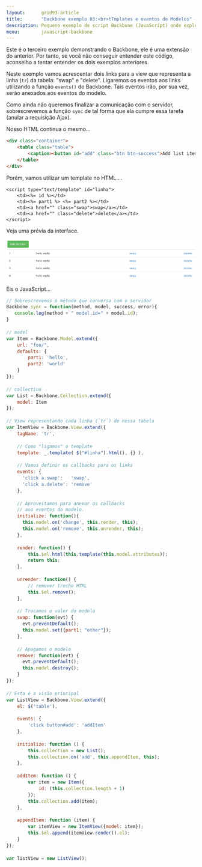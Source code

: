 ```yaml
---
layout:      grid93-article
title:       "Backbone exemplo 03:<br>tTmplates e eventos de Modelos"
description: Pequeno exemplo de script Backbone (JavaScript) onde exploro<br>templates no HTML e os eventos de modelos disparando ações da visão.
menu:        javascript-backbone
---
```


Este é o terceiro exemplo demonstrando o Backbone, ele é uma extensão do anterior. Por tanto, se você não
conseguir entender este código, aconselho a tentar entender os dois exemplos anteriores.

Neste exemplo vamos acrescentar dois links para a view que representa a linha (`tr`) da tabela: "swap" e "delete".
Ligaremos os eventos aos links utilizando a função `events()` do Backbone. Tais eventos irão, por sua vez, serão anexados
aos eventos do modelo.

Como ainda não queremos finalizar a comunicação com o servidor, sobrescrevemos a função `sync` de tal forma que ela
cumpre essa tarefa (anular a requisição Ajax).

Nosso HTML continua o mesmo...

```html
<div class="container">
    <table class="table">
        <caption><button id="add" class="btn btn-success">Add list item</button></caption>
    </table>
</div>
```

Porém, vamos utilizar um template no HTML....

```
<script type="text/template" id="linha">
    <td><%= id %></td>
    <td><%= part1 %> <%= part2 %></td>            
    <td><a href="" class="swap">swap</a></td>            
    <td><a href="" class="delete">delete</a></td>            
</script> 
```

Veja uma prévia da interface.

!["exemplo backbone"](img-tabela.png "exemplo backbone")


Eis o JavaScript...

```javascript
// Sobrescrevemos o método que conversa com o servidor
Backbone.sync = function(method, model, success, error){
   console.log(method + " model.id=" + model.id);
}

// model
var Item = Backbone.Model.extend({
    url: "foo/",
    defaults: {
        part1: 'hello',
        part2: 'world'
    }
});

// collection
var List = Backbone.Collection.extend({
    model: Item
});

// View representando cada linha (`tr`) de nossa tabela
var ItemView = Backbone.View.extend({
    tagName: 'tr',

    // Como "ligamos" o template
    template: _.template( $("#linha").html(), {} ),

    // Vamos definir os callbacks para os links
    events: {
      'click a.swap':   'swap',
      'click a.delete': 'remove'
    },

    // Aproveitamos para anexar os callbacks
    // aos eventos do modelo.
    initialize: function(){
      this.model.on('change', this.render, this);
      this.model.on('remove', this.unrender, this);
    },  

    render: function() {
        this.$el.html(this.template(this.model.attributes));
        return this;
    },

    unrender: function() {
        // remover trecho HTML
        this.$el.remove();
    },

    // Trocamos o valor do modelo
    swap: function(evt) {
      evt.preventDefault();
      this.model.set({part1: "other"});      
    },

    // Apagamos o modelo
    remove: function(evt) {
      evt.preventDefault();
      this.model.destroy();
    }
});

// Esta é a visão principal
var ListView = Backbone.View.extend({
    el: $('table'),

    events: {
        'click button#add': 'addItem'
    },

    initialize: function () {
        this.collection = new List();
        this.collection.on('add', this.appendItem, this);
    },

    addItem: function () {
        var item = new Item({
            id: (this.collection.length + 1)
        });
        this.collection.add(item);
    },

    appendItem: function (item) {
        var itemView = new ItemView({model: item});
        this.$el.append(itemView.render().el);
    }
});

var listView = new ListView();
```